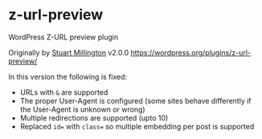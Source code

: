 # z-url-preview
WordPress Z-URL preview plugin

Originally by [Stuart Millington](http://www.z-add.co.uk/) v2.0.0  https://wordpress.org/plugins/z-url-preview/ 

In this version the following is fixed:
* URLs with `&` are supported
* The proper User-Agent is configured (some sites behave differently if the User-Agent is unknown or wrong)
* Multiple redirections are supported (upto 10)
* Replaced `id=` with `class=` so multiple embedding per post is supported

